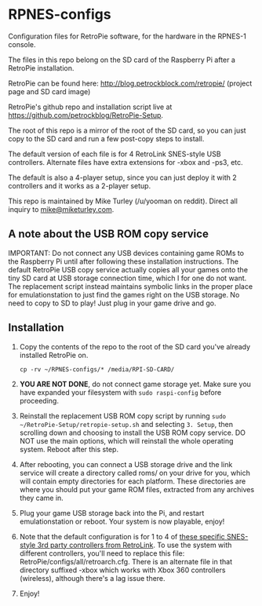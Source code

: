 RPNES-configs
=============

Configuration files for RetroPie software, for the hardware in the RPNES-1 console.

The files in this repo belong on the SD card of the Raspberry Pi after a RetroPie installation.

RetroPie can be found here: http://blog.petrockblock.com/retropie/  (project page and SD card image)

RetroPie's github repo and installation script live at https://github.com/petrockblog/RetroPie-Setup.

The root of this repo is a mirror of the root of the SD card, so you can just copy to the SD card and run a few post-copy steps to install.

The default version of each file is for 4 RetroLink SNES-style USB controllers.  Alternate files have extra extensions for -xbox and -ps3, etc.

The default is also a 4-player setup, since you can just deploy it with 2 controllers and it works as a 2-player setup.

This repo is maintained by Mike Turley (/u/yooman on reddit).  Direct all inquiry to mike@miketurley.com.

A note about the USB ROM copy service
-------------------------------------

IMPORTANT: Do not connect any USB devices containing game ROMs to the Raspberry Pi until after following these installation instructions.  The default RetroPie USB copy service actually copies all your games onto the tiny SD card at USB storage connection time, which I for one do not want.  The replacement script instead maintains symbolic links in the proper place for emulationstation to just find the games right on the USB storage.  No need to copy to SD to play!  Just plug in your game drive and go.

Installation
------------

1. Copy the contents of the repo to the root of the SD card you've already installed RetroPie on.

    `cp -rv ~/RPNES-configs/* /media/RPI-SD-CARD/`

2. **YOU ARE NOT DONE**, do not connect game storage yet.  Make sure you have expanded your filesystem with `sudo raspi-config` before proceeding.

3. Reinstall the replacement USB ROM copy script by running `sudo ~/RetroPie-Setup/retropie-setup.sh` and selecting `3. Setup`, then scrolling down and choosing to install the USB ROM copy service.  DO NOT use the main options, which will reinstall the whole operating system.  Reboot after this step.

4. After rebooting, you can connect a USB storage drive and the link service will create a directory called roms/ on your drive for you, which will contain empty directories for each platform.  These directories are where you should put your game ROM files, extracted from any archives they came in.

5. Plug your game USB storage back into the Pi, and restart emulationstation or reboot.  Your system is now playable, enjoy!

6. Note that the default configuration is for 1 to 4 of [these specific SNES-style 3rd party controllers from RetroLink](http://www.lukiegames.com/New-SNES-Retro-PC-USB-Controller_p_11155.html).  To use the system with different controllers, you'll need to replace this file: RetroPie/configs/all/retroarch.cfg.  There is an alternate file in that directory suffixed -xbox which works with Xbox 360 controllers (wireless), although there's a lag issue there.

7. Enjoy!
